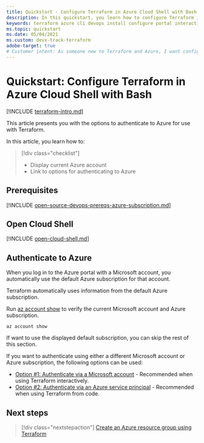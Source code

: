 ```yaml
---
title: Quickstart - Configure Terraform in Azure Cloud Shell with Bash
description: In this quickstart, you learn how to configure Terraform in Azure Cloud Shell with Bash
keywords: terraform azure cli devops install configure portal interactive login rbac service principal automated script
ms.topic: quickstart
ms.date: 05/04/2021
ms.custom: devx-track-terraform
adobe-target: true
# Customer intent: As someone new to Terraform and Azure, I want configure Terraform in Azure Cloud Shell using the Bash environment.
---
```


# Quickstart: Configure Terraform in Azure Cloud Shell with Bash
 
[!INCLUDE [terraform-intro.md](includes/terraform-intro.md)]

This article presents you with the options to authenticate to Azure for use with Terraform.

In this article, you learn how to:
> [!div class="checklist"]
> * Display current Azure account
> * Link to options for authenticating to Azure

## Prerequisites

[!INCLUDE [open-source-devops-prereqs-azure-subscription.md](../includes/open-source-devops-prereqs-azure-subscription.md)]

## Open Cloud Shell

[!INCLUDE [open-cloud-shell.md](../includes/open-cloud-shell.md)]

## Authenticate to Azure

When you log in to the Azure portal with a Microsoft account, you automatically use the default Azure subscription for that account.

Terraform automatically uses information from the default Azure subscription.

Run [az account show](/cli/azure/account?#az_account_show) to verify the current Microsoft account and Azure subscription.

```azurecli
az account show
```

If want to use the displayed default subscription, you can skip the rest of this section.

If you want to authenticate using either a different Microsoft account or Azure subscription, the following options can be used:

- [Option #1: Authenticate via a Microsoft account](authenticate-with-microsoft-account.md) - Recommended when using Terraform interactively.
- [Option #2: Authenticate via an Azure service principal](authenticate-with-service-principal.md) - Recommended when using Terraform from code.

## Next steps

> [!div class="nextstepaction"]
> [Create an Azure resource group using Terraform](create-resource-group.md)
